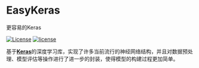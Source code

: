 
# EasyKeras
更容易的Keras

[![License](https://img.shields.io/badge/license-Apache%202-4EB1BA.svg)](https://www.apache.org/licenses/LICENSE-2.0.html) [![license](https://img.shields.io/github/license/mashape/apistatus.svg?maxAge=2592000)](https://github.com/keras-team/keras/blob/master/LICENSE)

基于[**Keras**](https://github.com/keras-team/keras)的深度学习库，实现了许多当前流行的神经网络结构，并且对数据预处理、模型评估等操作进行了进一步的封装，使得模型的构建过程更加简单。